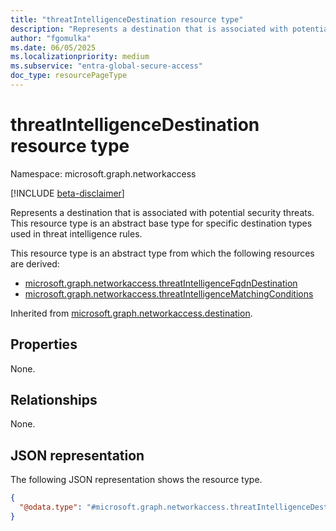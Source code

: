 ```yaml
---
title: "threatIntelligenceDestination resource type"
description: "Represents a destination that is associated with potential security threats."
author: "fgomulka"
ms.date: 06/05/2025
ms.localizationpriority: medium
ms.subservice: "entra-global-secure-access"
doc_type: resourcePageType
---
```


# threatIntelligenceDestination resource type

Namespace: microsoft.graph.networkaccess

[!INCLUDE [beta-disclaimer](../../includes/beta-disclaimer.md)]

Represents a destination that is associated with potential security threats. This resource type is an abstract base type for specific destination types used in threat intelligence rules.

This resource type is an abstract type from which the following resources are derived:
- [microsoft.graph.networkaccess.threatIntelligenceFqdnDestination](../resources/networkaccess-threatintelligencefqdndestination.md)
- [microsoft.graph.networkaccess.threatIntelligenceMatchingConditions](../resources/networkaccess-threatintelligencematchingconditions.md) 

Inherited from [microsoft.graph.networkaccess.destination](../resources/networkaccess-destination.md).


## Properties
None.

## Relationships
None.

## JSON representation
The following JSON representation shows the resource type.
<!-- {
  "blockType": "resource",
  "@odata.type": "microsoft.graph.networkaccess.threatIntelligenceDestination"
}
-->
``` json
{
  "@odata.type": "#microsoft.graph.networkaccess.threatIntelligenceDestination"
}
```

